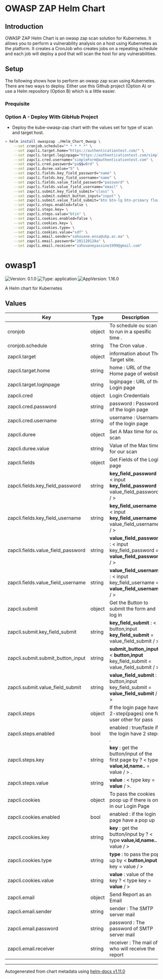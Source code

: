 # OWASP ZAP Helm Chart

## Introduction

OWASP ZAP Helm Chart is an owasp zap scan solution for Kubernetes. It allows you to perform a vulnerability analysis on a host using Kubernetes as the platform. It creates a CronJob who creates jobs on a repeating schedule and each job will deploy a pod that will scan the host for any vulnerabilities.

## Setup

The following shows how to perform an owasp zap scan using Kubernetes. There are two ways to deploy. Either use this Github project (Option A) or use a Helm repository (Option B) which is a little easier.


### Prequisite

### Option A - Deploy With GibHub Project

* Deploy the kube-owasp-zap chart with the values set for type of scan and target host.

```bash
> helm install owaspzap ./Helm_Chart_Owasp \
    --set cronjob.schedule="* * * * *" \
    --set zapcli.target.home="https://authenticationtest.com/" \
    --set zapcli.target.loginpage="https://authenticationtest.com/simpleFormAuth/" \
    --set zapcli.cred.username="simpleForm@authenticationtest.com" \
    --set zapcli.cred.password="pa$$w0rd" \
    --set zapcli.duree.value="5" \
    --set zapcli.fields.key_field_password="name" \
    --set zapcli.fields.key_field_username="name" \
    --set zapcli.fields.value_field_password="password" \
    --set zapcli.fields.value_field_username="email" \
    --set zapcli.submit.key_field_submit="class" \
    --set zapcli.submit.submit_button_input="input" \
    --set zapcli.submit.value_field_submit="btn btn-lg btn-primary float-right" \
    --set zapcli.steps.enabled=false \
    --set zapcli.steps.key= \
    --set zapcli.steps.value="btin" \
    --set zapcli.cookies.enabled=false \
    --set zapcli.cookies.key= \
    --set zapcli.cookies.type= \
    --set zapcli.cookies.value="sdf" \
    --set zapcli.email.sender="sahouane.ensa@uhp.ac.ma" \
    --set zapcli.email.password="20112012Aa" \
    --set zapcli.email.receiver="sahouaneyassine1999@gmail.com"
```

# owasp1

![Version: 0.1.0](https://img.shields.io/badge/Version-0.1.0-informational?style=flat-square) ![Type: application](https://img.shields.io/badge/Type-application-informational?style=flat-square) ![AppVersion: 1.16.0](https://img.shields.io/badge/AppVersion-1.16.0-informational?style=flat-square)

A Helm chart for Kubernetes

## Values

| Key | Type | Description | Default |
|-----|------|---------|-------------|
| cronjob | object | To schedule ou scan to run in a spesific time . | `{"schedule":?}` |
| cronjob.schedule | string | The Cron value . | `"* * * * *"` |
| zapcli.target | object | information about The Target site. | `{"home":?,"loginpage":?}` | 
| zapcli.target.home | string | home : URL of the Home page of website | `"https://authenticationtest.com/"` | 
| zapcli.target.loginpage | string | loginpage : URL of the Login page | `"https://authenticationtest.com/simpleFormAuth/"` | 
| zapcli.cred | object | Login Credentials | `{"password":?,"username":?}` |
| zapcli.cred.password | string | password : Password of the login page | `"20112012"` |
| zapcli.cred.username | string | username : Username of the login page | `"ysahouane"` | 
| zapcli.duree | object | Set A Max time for our scan  | `{"value":?}` | 
| zapcli.duree.value | string | Value of the Max time for our scan | `"5"` |
| zapcli.fields | object | Get Fields of the Login page | `{"key_field_password":?,"key_field_username":?,"value_field_password":?,"value_field_username":?}` | 
| zapcli.fields.key_field_password | string | __key_field_password__ : < input __key_field_password__ = value_field_password / > | `"name"` |
| zapcli.fields.key_field_username | string | __key_field_username__ : < input __key_field_username__ = value_field_username / >  | `"name"` | 
| zapcli.fields.value_field_password | string | __value_field_password__ : < input key_field_password = __value_field_password__ / > | `"password"` |
| zapcli.fields.value_field_username | string | __value_field_username__ : < input key_field_username = __value_field_username__ / > | `"email"` |
| zapcli.submit | object | Get the Button to submit the form and log in | `{"key_field_submit":?,"submit_button_input":?,"value_field_submit":?}` | 
| zapcli.submit.key_field_submit | string | __key_field_submit__ : < button,input  __key_field_submit__ = value_field_submit / > | `"class"` | 
| zapcli.submit.submit_button_input | string | __submit_button_input__ : < __button,input__  key_field_submit = value_field_submit / > | `"input"` |
| zapcli.submit.value_field_submit | string | __value_field_submit__ : < button,input  key_field_submit = __value_field_submit__ / > | `"btn btn-lg btn-primary float-right"` |
| zapcli.steps | object | If the login page have 2-step(pages) one for user other for pass | `{"enabled":?,"key":?,"value":?}` |
| zapcli.steps.enabled | bool | enabled : true/fasle if the login have 2 steps . | `true` |
| zapcli.steps.key | string | __key__ : get the button/input of the first page by ? < type  __value,id,name..__ = value / > . | `nil` |
| zapcli.steps.value | string | __value__ : < type key = __value__ / >. | `"btn slfl"` |
| zapcli.cookies | object | To pass the cookies poop up if there is one in our Login Page | `{"enabled":?,"key":?,"type":?,"value":?}` |
| zapcli.cookies.enabled | bool | enabled : if the login page have a pop up | `true` |
| zapcli.cookies.key | string | __key__ : get the button/input by ? < type __value,id,name..__ = value / > | `nil` |
| zapcli.cookies.type | string | __type__ : to pass the pop up by < __button,input__ key = value / > | `nil` |
| zapcli.cookies.value | string | __value__ : value of the key ? < type key = __value__ / > | `"btn qkd"` | 
| zapcli.email | object | Send Report as an Email | `{"sender":?,"password":?,"receiver":?}` | 
| zapcli.email.sender | string | sender : The SMTP server mail | `"sahouane.ensa@uhp.ac.ma"` | 
| zapcli.email.password | string | password : The password of SMTP server mail | `"20112012Aa"` | 
| zapcli.email.receiver | string | receiver : The mail of who will receive the report | `"sahouaneyassine1999@gmail.com"` |

----------------------------------------------
Autogenerated from chart metadata using [helm-docs v1.11.0](https://github.com/norwoodj/helm-docs/releases/v1.11.0)
